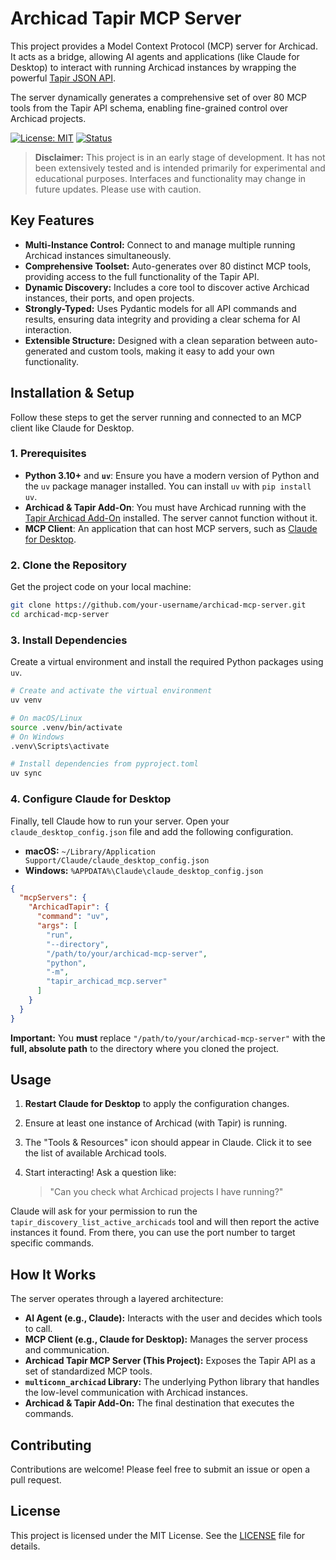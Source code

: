 # Archicad Tapir MCP Server

This project provides a Model Context Protocol (MCP) server for Archicad. It acts as a bridge, allowing AI agents and applications (like Claude for Desktop) to interact with running Archicad instances by wrapping the powerful [Tapir JSON API](https://github.com/ENZYME-APD/tapir-archicad-automation).

The server dynamically generates a comprehensive set of over 80 MCP tools from the Tapir API schema, enabling fine-grained control over Archicad projects.

[![License: MIT](https://img.shields.io/badge/License-MIT-yellow.svg)](https://opensource.org/licenses/MIT)
[![Status](https://img.shields.io/badge/status-alpha-orange.svg)]()

> **Disclaimer:** This project is in an early stage of development. It has not been extensively tested and is intended primarily for experimental and educational purposes. Interfaces and functionality may change in future updates. Please use with caution.

## Key Features

-   **Multi-Instance Control:** Connect to and manage multiple running Archicad instances simultaneously.
-   **Comprehensive Toolset:** Auto-generates over 80 distinct MCP tools, providing access to the full functionality of the Tapir API.
-   **Dynamic Discovery:** Includes a core tool to discover active Archicad instances, their ports, and open projects.
-   **Strongly-Typed:** Uses Pydantic models for all API commands and results, ensuring data integrity and providing a clear schema for AI interaction.
-   **Extensible Structure:** Designed with a clean separation between auto-generated and custom tools, making it easy to add your own functionality.

## Installation & Setup

Follow these steps to get the server running and connected to an MCP client like Claude for Desktop.

### 1. Prerequisites

-   **Python 3.10+** and **`uv`**: Ensure you have a modern version of Python and the `uv` package manager installed. You can install `uv` with `pip install uv`.
-   **Archicad & Tapir Add-On**: You must have Archicad running with the [Tapir Archicad Add-On](https://github.com/ENZYME-APD/tapir-archicad-automation) installed. The server cannot function without it.
-   **MCP Client**: An application that can host MCP servers, such as [Claude for Desktop](https://www.claude.ai/download).

### 2. Clone the Repository

Get the project code on your local machine:
```bash
git clone https://github.com/your-username/archicad-mcp-server.git
cd archicad-mcp-server
```

### 3. Install Dependencies

Create a virtual environment and install the required Python packages using `uv`.
```bash
# Create and activate the virtual environment
uv venv

# On macOS/Linux
source .venv/bin/activate
# On Windows
.venv\Scripts\activate

# Install dependencies from pyproject.toml
uv sync
```

### 4. Configure Claude for Desktop

Finally, tell Claude how to run your server. Open your `claude_desktop_config.json` file and add the following configuration.

-   **macOS:** `~/Library/Application Support/Claude/claude_desktop_config.json`
-   **Windows:** `%APPDATA%\Claude\claude_desktop_config.json`

```json
{
  "mcpServers": {
    "ArchicadTapir": {
      "command": "uv",
      "args": [
        "run",
        "--directory",
        "/path/to/your/archicad-mcp-server",
        "python",
        "-m",
        "tapir_archicad_mcp.server"
      ]
    }
  }
}
```
**Important:** You **must** replace `"/path/to/your/archicad-mcp-server"` with the **full, absolute path** to the directory where you cloned the project.

## Usage

1.  **Restart Claude for Desktop** to apply the configuration changes.
2.  Ensure at least one instance of Archicad (with Tapir) is running.
3.  The "Tools & Resources" icon should appear in Claude. Click it to see the list of available Archicad tools.
4.  Start interacting! Ask a question like:

    > "Can you check what Archicad projects I have running?"

Claude will ask for your permission to run the `tapir_discovery_list_active_archicads` tool and will then report the active instances it found. From there, you can use the port number to target specific commands.

## How It Works

The server operates through a layered architecture:

-   **AI Agent (e.g., Claude):** Interacts with the user and decides which tools to call.
-   **MCP Client (e.g., Claude for Desktop):** Manages the server process and communication.
-   **Archicad Tapir MCP Server (This Project):** Exposes the Tapir API as a set of standardized MCP tools.
-   **`multiconn_archicad` Library:** The underlying Python library that handles the low-level communication with Archicad instances.
-   **Archicad & Tapir Add-On:** The final destination that executes the commands.

## Contributing

Contributions are welcome! Please feel free to submit an issue or open a pull request.

## License

This project is licensed under the MIT License. See the [LICENSE](./LICENSE) file for details.
